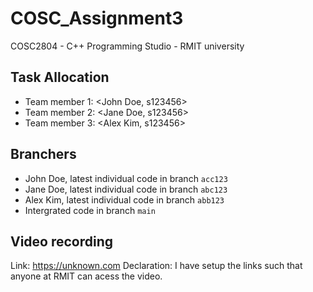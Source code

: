# COSC_Assignment3
COSC2804 - C++ Programming Studio - RMIT university

## Task Allocation
- Team member 1: <John Doe, s123456>
- Team member 2: <Jane Doe, s123456>
- Team member 3: <Alex Kim, s123456>

## Branchers
- John Doe, latest individual code in branch `acc123`
- Jane Doe, latest individual code in branch `abc123`
- Alex Kim, latest individual code in branch `abb123`
- Intergrated code in branch `main`

## Video recording
Link: https://unknown.com
Declaration: I have setup the links such that anyone at RMIT can acess the video.   